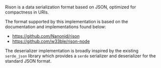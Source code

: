 Rison is a data serialization format based on JSON, optimized for
compactness in URIs.

The format supported by this implementation is based on the documentation
and implementations found below:
- <https://github.com/Nanonid/rison>
- <https://github.com/w33ble/rison-node>

The deserializer implementation is broadly inspired by the existing
`serde_json` library which provides a `serde` serializer and
deserializer for the standard JSON format.